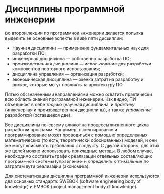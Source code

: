# Дисциплины программной инженерии

Во второй лекции по программной инженерии делается попытка выделить ее основные аспекты в виде пяти дисциплин:

  * Научная дисциплина — применение фундаментальных наук для разработки ПО;
  * инженерная дисциплина — собственно разработка ПО;
  * производственная дисциплина — использование для разработки компонентов повторного использования;
  * дисциплина управления — организация разработки;
  * экономическая дисциплина — оценка затрат на разработку и рисков, которые могут повлиять на архитектуру ПО.

<!--more-->

Пятью обозначенными направлениями можно охватить практически всю область знаний программной инженерии. 
Как видно, ПИ объединяет в себе *теорию* (научная дисциплина) и *практику* (инженерная и производственная дисциплины), 
а также *управление* разработкой (оставшееся две).

Все дисциплины по-своему влияют на процессы жизненного цикла разработки программ. Например, 
проектирование и программирование может проводиться с помощью определенных математических 
(то есть, теоретически обоснованных) моделей, и они же могут описывать требования к продукту. 
С другой стороны, для этих же целей можно использовать прикладные методы. В любом случае, 
необходимо составить график реализации отдельных составляющих программной системы (управление) 
и определить оптимальные по затратам пути реализации (экономика).

Для систематизации дисциплин программной инженерии используются два основных стандарта: 
SWEBOK (software engineering body of knowledge) и PMBOK (project management body of knowledge).

